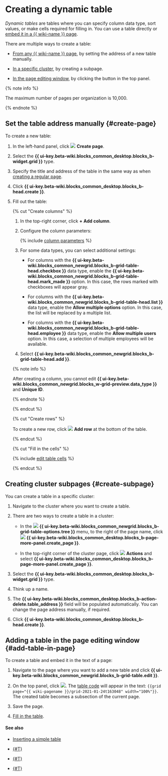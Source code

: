 # Creating a dynamic table

_Dynamic tables_ are tables where you can specify column data type, sort values, or make cells required for filling in. You can use a table directly or [embed it in a {{ wiki-name }} page](wysiwyg/tables-format.md#grid).

There are multiple ways to create a table:

- [From any {{ wiki-name }} page](#create-page), by setting the address of a new table manually.

- [In a specific cluster](#create-subpage), by creating a subpage.

- [In the page editing window](#add-table-in-page), by clicking the button in the top panel.


{% note info %}

The maximum number of pages per organization is 10,000.

{% endnote %}


## Set the table address manually {#create-page}

To create a new table:

1. In the left-hand panel, click ![](../_assets/wiki/svg/create-page.svg) **Create page**.

1. Select the **{{ ui-key.beta-wiki.blocks_common_desktop.blocks_b-widget.grid }}** type.

1. Specify the title and address of the table in the same way as when [creating a regular page](create-page.md).

1. Click **{{ ui-key.beta-wiki.blocks_common_desktop.blocks_b-head.create }}**.

1. Fill out the table:

   {% cut "Create columns" %}

   1. In the top-right corner, click **+** **Add column**.

   1. Configure the column parameters:

      {% include [column parameters](../_includes/column-parameters.md) %}

   1. For some data types, you can select additional settings:

      * For columns with the **{{ ui-key.beta-wiki.blocks_common_newgrid.blocks_b-grid-table-head.checkbox }}** data type, enable the **{{ ui-key.beta-wiki.blocks_common_newgrid.blocks_b-grid-table-head.mark_made }}** option. In this case, the rows marked with checkboxes will appear gray.

      * For columns with the **{{ ui-key.beta-wiki.blocks_common_newgrid.blocks_b-grid-table-head.list }}** data type, enable the **Allow multiple options** option. In this case, the list will be replaced by a multiple list.

      * For columns with the **{{ ui-key.beta-wiki.blocks_common_newgrid.blocks_b-grid-table-head.employee }}** data type, enable the **Allow multiple users** option. In this case, a selection of multiple employees will be available.

   1. Select **{{ ui-key.beta-wiki.blocks_common_newgrid.blocks_b-grid-table-head.add }}**.

   {% note info %}

   After creating a column, you cannot edit **{{ ui-key.beta-wiki.blocks_common_newgrid.blocks_w-grid-preview.data_type }}** and **Unique ID**.

   {% endnote %}


   {% endcut %}

   {% cut "Create rows" %}

   To create a new row, click ![](../_assets/wiki/svg/add.svg) **Add row** at the bottom of the table.

   {% endcut %}

   {% cut "Fill in the cells" %}

   {% include [edit table cells](../_includes/edit-cells.md) %}

   {% endcut %}

## Creating cluster subpages {#create-subpage}

You can create a table in a specific cluster:

1. Navigate to the cluster where you want to create a table.

1. There are two ways to create a table in a cluster:

   * In the ![](../_assets/wiki/svg/structure-icon.svg) **{{ ui-key.beta-wiki.blocks_common_newgrid.blocks_b-grid-table-options.tree }}** menu, to the right of the page name, click ![](../_assets/wiki/svg/button-add-subpage.svg) **{{ ui-key.beta-wiki.blocks_common_desktop.blocks_b-page-more-panel.create_page }}**.

   * In the top-right corner of the cluster page, click ![](../_assets/wiki/svg/actions-icon.svg) **Actions** and select **{{ ui-key.beta-wiki.blocks_common_desktop.blocks_b-page-more-panel.create_page }}**.

1. Select the **{{ ui-key.beta-wiki.blocks_common_desktop.blocks_b-widget.grid }}** type.

1. Think up a name.

1. The **{{ ui-key.beta-wiki.blocks_common_desktop.blocks_b-action-delete.table_address }}** field will be populated automatically. You can change the page address manually, if required.

1. Click **{{ ui-key.beta-wiki.blocks_common_desktop.blocks_b-head.create }}**.

## Adding a table in the page editing window {#add-table-in-page}

To create a table and embed it in the text of a page:

1. Navigate to the page where you want to add a new table and click **{{ ui-key.beta-wiki.blocks_common_newgrid.blocks_b-grid-table.edit }}**.

1. On the top panel, click ![](../_assets/wiki/add-dynamic-grid.png). The [table code](actions/grid-reference.md) will appear in the text:
   `{{grid page="{{ wiki-pagename }}/grid-2021-01-24t163048" width="100%"}}`.
   The created table becomes a subsection of the current page.

1. Save the page.

1. [Fill in the table](edit-grid-wysiwyg.md).

#### See also

- [Inserting a simple table](wysiwyg/tables-format.md#simple-table)

- [{#T}](edit-grid-wysiwyg.md)

- [{#T}](create-page.md)

- [{#T}](delete-page.md)

